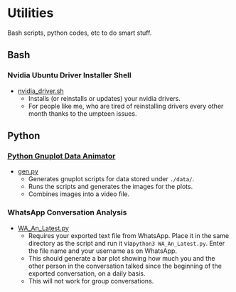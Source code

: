# Utilities
Bash scripts, python codes, etc to do smart stuff.

## Bash 

### Nvidia Ubuntu Driver Installer Shell
* [nvidia_driver.sh](https://github.com/willcmc/util/blob/main/nvidia_driver.sh)
    * Installs (or reinstalls or updates) your nvidia drivers.
    * For people like me, who are tired of reinstalling drivers every other month thanks to the umpteen issues.

## Python 

### [Python Gnuplot Data Animator](https://github.com/willcmc/util/tree/main/py-gnuplot-animate)
* [gen.py](https://github.com/willcmc/util/blob/main/py-gnuplot-animate/gen.py)
    * Generates gnuplot scripts for data stored under `./data/`.
    * Runs the scripts and generates the images for the plots.
    * Combines images into a video file.

### WhatsApp Conversation Analysis
* [WA_An_Latest.py](https://github.com/willcmc/util/blob/main/WA_An_Latest.py)
    * Requires your exported text file from WhatsApp. Place it in the same directory as the script and run it via```python3 WA_An_Latest.py```. Enter the file name and your username as on WhatsApp.
    * This should generate a bar plot showing how much you and the other person in the conversation talked since the beginning of the exported conversation, on a daily basis.
    * This will not work for group conversations.
